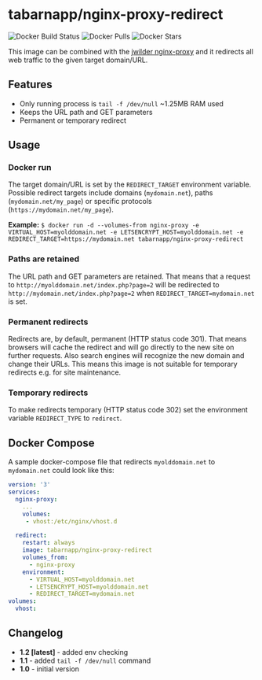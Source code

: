 # tabarnapp/nginx-proxy-redirect # 
![Docker Build Status](https://img.shields.io/docker/cloud/build/tabarnapp/nginx-proxy-redirect.svg) ![Docker Pulls](https://img.shields.io/docker/pulls/tabarnapp/nginx-proxy-redirect.svg) ![Docker Stars](https://img.shields.io/docker/stars/tabarnapp/nginx-proxy-redirect.svg)

This image can be combined with the [jwilder nginx-proxy](https://hub.docker.com/r/jwilder/nginx-proxy/) and it redirects all web traffic to the given target domain/URL.

## Features ##
- Only running process is `tail -f /dev/null`  ~1.25MB RAM used
- Keeps the URL path and GET parameters
- Permanent or temporary redirect

## Usage ##
### Docker run ###
The target domain/URL is set by the `REDIRECT_TARGET` environment variable.  
Possible redirect targets include domains (`mydomain.net`), paths (`mydomain.net/my_page`) or specific protocols (`https://mydomain.net/my_page`).  

**Example:** `$ docker run -d --volumes-from nginx-proxy -e VIRTUAL_HOST=myolddomain.net -e LETSENCRYPT_HOST=myolddomain.net -e REDIRECT_TARGET=https://mydomain.net tabarnapp/nginx-proxy-redirect`

### Paths are retained ###
The URL path and GET parameters are retained. That means that a request to `http://myolddomain.net/index.php?page=2` will be redirected to `http://mydomain.net/index.php?page=2` when `REDIRECT_TARGET=mydomain.net` is set.

### Permanent redirects ###
Redirects are, by default, permanent (HTTP status code 301). That means browsers will cache the redirect and will go directly to the new site on further requests. Also search engines will recognize the new domain and change their URLs. This means this image is not suitable for temporary redirects e.g. for site maintenance.

### Temporary redirects ###
To make redirects temporary (HTTP status code 302) set the environment variable `REDIRECT_TYPE` to `redirect`.

## Docker Compose ##
 A sample docker-compose file that redirects `myolddomain.net` to `mydomain.net` could look like this:


```yaml
version: '3'
services:
  nginx-proxy:
    ... 
    volumes:
     - vhost:/etc/nginx/vhost.d

  redirect:
    restart: always
    image: tabarnapp/nginx-proxy-redirect
    volumes_from:
      - nginx-proxy
    environment:
      - VIRTUAL_HOST=myolddomain.net
      - LETSENCRYPT_HOST=myolddomain.net
      - REDIRECT_TARGET=mydomain.net
volumes:
  vhost:
```


## Changelog ##
- **1.2 [latest]** - added env checking
- **1.1** - added `tail -f /dev/null` command
- **1.0** - initial version